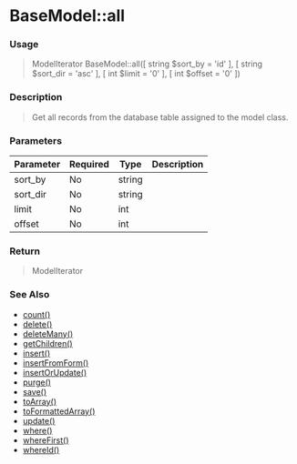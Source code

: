 
# BaseModel::all 

### Usage

> ModelIterator BaseModel::all([ string $sort_by = 'id' ], [ string $sort_dir = 'asc' ], [ int $limit = '0' ], [ int $offset = '0' ])

### Description

> Get all records from the database table assigned to the model class.

### Parameters

Parameter | Required | Type | Description
------------- |------------- |------------- |------------- 
sort_by | No | string |
sort_dir | No | string |
limit | No | int |
offset | No | int |

### Return
> ModelIterator 
### See Also

* [count()](count.md)
* [delete()](delete.md)
* [deleteMany()](deletemany.md)
* [getChildren()](getchildren.md)
* [insert()](insert.md)
* [insertFromForm()](insertfromform.md)
* [insertOrUpdate()](insertorupdate.md)
* [purge()](purge.md)
* [save()](save.md)
* [toArray()](toarray.md)
* [toFormattedArray()](toformattedarray.md)
* [update()](update.md)
* [where()](where.md)
* [whereFirst()](wherefirst.md)
* [whereId()](whereid.md)


